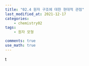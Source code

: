 ```yaml
---
title: "02.4 원자 구조에 대한 현대적 관점"
last_modified_at: 2021-12-17
categories:
    - chemistry02
tags:
    - 원자 모형

comments: true
use_math: true
---
```


t